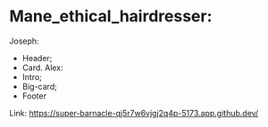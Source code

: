 # Mane_ethical_hairdresser:
Joseph:
- Header;
- Card.
Alex:
- Intro;
- Big-card;
- Footer

Link:
https://super-barnacle-qj5r7w6vjgj2q4p-5173.app.github.dev/
